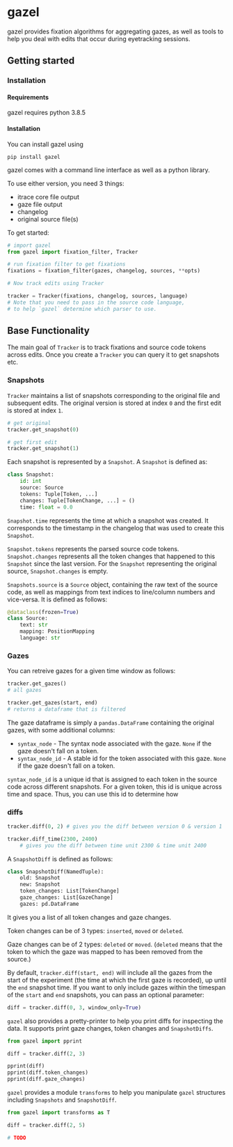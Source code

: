 # gazel

gazel provides fixation algorithms for aggregating gazes, as well as tools to help you deal with edits that occur during eyetracking sessions.



## Getting started


### Installation

#### Requirements
gazel requires python 3.8.5
#### Installation
You can install gazel using
```
pip install gazel
```


gazel comes with a command line interface as well as a python library. 

To use either version, you need 3 things:
* itrace core file output
* gaze file output
* changelog
* original source file(s)


To get started:

```python
# import gazel
from gazel import fixation_filter, Tracker

# run fixation filter to get fixations
fixations = fixation_filter(gazes, changelog, sources, **opts)

# Now track edits using Tracker

tracker = Tracker(fixations, changelog, sources, language)
# Note that you need to pass in the source code language,
# to help `gazel` determine which parser to use.
```

## Base Functionality

The main goal of `Tracker` is to track fixations and source code tokens across edits. Once you create a `Tracker` you can query it to get snapshots etc.

### Snapshots
`Tracker` maintains a list of snapshots corresponding to the original file and subsequent edits. The original version is stored at index `0` and the first edit is stored at index `1`.

```python
# get original
tracker.get_snapshot(0)

# get first edit
tracker.get_snapshot(1)
```

Each snapshot is represented by a `Snapshot`. A `Snapshot` is defined as:

```python
class Snapshot:
    id: int
    source: Source
    tokens: Tuple[Token, ...]
    changes: Tuple[TokenChange, ...] = ()
    time: float = 0.0
```
`Snapshot.time` represents the time at which a snapshot was created. It corresponds to the timestamp in the changelog that was used to create this `Snapshot`.

`Snapshot.tokens` represents the parsed source code tokens.
`Snapshot.changes` represents all the token changes that happened to this `Snapshot` since the last version. For the  `Snapshot` representing the original source, `Snapshot.changes` is empty.

`Snapshots.source` is a `Source` object, containing the raw text of the source code, as well as mappings from text indices to line/column numbers and vice-versa. It is defined as follows:
```python
@dataclass(frozen=True)
class Source:
    text: str
    mapping: PositionMapping
    language: str
```

### Gazes

You can retreive gazes for a given time window as follows:

```python
tracker.get_gazes()
# all gazes

tracker.get_gazes(start, end)
# returns a dataframe that is filtered
```

The gaze dataframe is simply a `pandas.DataFrame` containing the original gazes, with some additional columns:
* `syntax_node` - The syntax node associated with the gaze. `None` if the gaze doesn't fall on a token.
* `syntax_node_id` - A stable id for the token associated with this gaze. `None` if the gaze doesn't fall on a token.

`syntax_node_id` is a unique id that is assigned to each token in the source code across different snapshots. For a given token, this id is unique across time and space. Thus, you can use this id to determine how 
### diffs
```python
tracker.diff(0, 2) # gives you the diff between version 0 & version 1
```

```python
tracker.diff_time(2300, 2400)
    # gives you the diff between time unit 2300 & time unit 2400
```


A `SnapshotDiff` is defined as follows:
```python
class SnapshotDiff(NamedTuple):
    old: Snapshot
    new: Snapshot
    token_changes: List[TokenChange]
    gaze_changes: List[GazeChange]
    gazes: pd.DataFrame
```

It gives you a list of all token changes and gaze changes. 

Token changes can be of 3 types: `inserted`, `moved` or `deleted`.

Gaze changes can be of 2 types: `deleted` or `moved`. (`deleted` means that the token to which the gaze was mapped to has been removed from the source.)

By default, `tracker.diff(start, end)` will include all the gazes from the start of the experiment (the time at which the first gaze is recorded), up until the `end` snapshot time. If you want to only include gazes within the timespan of the `start` and `end` snapshots, you can pass an optional parameter:

```python
diff = tracker.diff(0, 3, window_only=True)
```

`gazel` also provides a pretty-printer to help you print diffs for inspecting the data. It supports print gaze changes, token changes and `SnapshotDiffs`.

```python
from gazel import pprint

diff = tracker.diff(2, 3)

pprint(diff)
pprint(diff.token_changes)
pprint(diff.gaze_changes)
```

`gazel` provides a module `transforms` to help you manipulate `gazel` structures including `Snapshots` and `SnapshotDiff`.

```python
from gazel import transforms as T

diff = tracker.diff(2, 5)

# TODO
```
